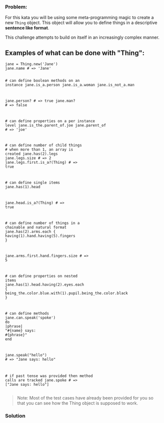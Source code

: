 ### Problem:
<p>For this kata you will be using some meta-programming magic to create a new <code>Thing</code> object. This object will allow you to define things in a descriptive <strong>sentence like format</strong>. </p>
<p>This challenge attempts to build on itself in an increasingly complex manner.</p>
<h2 id="examples-of-what-can-be-done-with-thing">Examples of what can be done with &quot;Thing&quot;:</h2>
<pre><code class="language-ruby">jane = Thing.new(<span class="hljs-string">&apos;Jane&apos;</span>)
jane.name <span class="hljs-comment"># =&gt; &apos;Jane&apos;</span>

<span class="hljs-comment"># can define boolean methods on an instance</span>
jane.is_a.person
jane.is_a.woman
jane.is_not_a.man

jane.person? <span class="hljs-comment"># =&gt; true</span>
jane.man? <span class="hljs-comment"># =&gt; false</span>

<span class="hljs-comment"># can define properties on a per instance level</span>
jane.is_the.parent_of.joe
jane.parent_of <span class="hljs-comment"># =&gt; &apos;joe&apos;</span>

<span class="hljs-comment"># can define number of child things</span>
<span class="hljs-comment"># when more than 1, an array is created</span>
jane.has(<span class="hljs-number">2</span>).legs
jane.legs.size <span class="hljs-comment"># =&gt; 2</span>
jane.legs.first.is_a?(Thing) <span class="hljs-comment"># =&gt; true</span>

<span class="hljs-comment"># can define single items</span>
jane.has(<span class="hljs-number">1</span>).head

jane.head.is_a?(Thing) <span class="hljs-comment"># =&gt; true</span>

<span class="hljs-comment"># can define number of things in a chainable and natural format</span>
jane.has(<span class="hljs-number">2</span>).arms.each { having(<span class="hljs-number">1</span>).hand.having(<span class="hljs-number">5</span>).fingers }

jane.arms.first.hand.fingers.size <span class="hljs-comment"># =&gt; 5</span>

<span class="hljs-comment"># can define properties on nested items</span>
jane.has(<span class="hljs-number">1</span>).head.having(<span class="hljs-number">2</span>).eyes.each { being_the.color.blue.with(<span class="hljs-number">1</span>).pupil.being_the.color.black }

<span class="hljs-comment"># can define methods</span>
jane.can.speak(<span class="hljs-string">&apos;spoke&apos;</span>) <span class="hljs-keyword">do</span> <span class="hljs-params">|phrase|</span>
  <span class="hljs-string">&quot;<span class="hljs-subst">#{name}</span> says: <span class="hljs-subst">#{phrase}</span>&quot;</span>
<span class="hljs-keyword">end</span>

jane.speak(<span class="hljs-string">&quot;hello&quot;</span>) <span class="hljs-comment"># =&gt; &quot;Jane says: hello&quot;</span>

<span class="hljs-comment"># if past tense was provided then method calls are tracked</span>
jane.spoke <span class="hljs-comment"># =&gt; [&quot;Jane says: hello&quot;]</span>
</code></pre>
<pre style="display: none;"><code class="language-javascript"><span class="hljs-keyword">const</span> jane = <span class="hljs-keyword">new</span> Thing(<span class="hljs-string">&apos;Jane&apos;</span>)
jane.name <span class="hljs-comment">// =&gt; &apos;Jane&apos;</span>

<span class="hljs-comment">// can define boolean methods on an instance</span>
jane.is_a.person
jane.is_a.woman
jane.is_not_a.man

jane.is_a_person <span class="hljs-comment">// =&gt; true</span>
jane.is_a_man <span class="hljs-comment">// =&gt; false</span>

<span class="hljs-comment">// can define properties on a per instance level</span>
jane.is_the.parent_of.joe
jane.parent_of <span class="hljs-comment">// =&gt; &apos;joe&apos;</span>

<span class="hljs-comment">// can define number of child things</span>
<span class="hljs-comment">// when more than 1, an array is created</span>
jane.has(<span class="hljs-number">2</span>).legs
jane.legs.length <span class="hljs-comment">// =&gt; 2</span>
jane.legs[<span class="hljs-number">0</span>] <span class="hljs-keyword">instanceof</span> Thing <span class="hljs-comment">// =&gt; true</span>

<span class="hljs-comment">// can define single items</span>
jane.has(<span class="hljs-number">1</span>).head

jane.head <span class="hljs-keyword">instanceof</span> Thing <span class="hljs-comment">// =&gt; true</span>

<span class="hljs-comment">// can define number of things in a chainable and natural format</span>
jane.has(<span class="hljs-number">2</span>).arms.each(<span class="hljs-function"><span class="hljs-params">arm</span> =&gt;</span> having(<span class="hljs-number">1</span>).hand.having(<span class="hljs-number">5</span>).fingers )

jane.arms[<span class="hljs-number">0</span>].hand.fingers.length <span class="hljs-comment">// =&gt; 5</span>

<span class="hljs-comment">// can define properties on nested items</span>
jane.has(<span class="hljs-number">1</span>).head.having(<span class="hljs-number">2</span>).eyes.each( <span class="hljs-function"><span class="hljs-params">eye</span> =&gt;</span> being_the.color.blue.with(<span class="hljs-number">1</span>).pupil.being_the.color.black )

<span class="hljs-comment">// can define methods</span>
jane.can.speak(<span class="hljs-string">&apos;spoke&apos;</span>, phrase =&gt;
  <span class="hljs-string">`<span class="hljs-subst">${name}</span> says: <span class="hljs-subst">${phrase}</span>`</span>)

jane.speak(<span class="hljs-string">&quot;hello&quot;</span>) <span class="hljs-comment">// =&gt; &quot;Jane says: hello&quot;</span>

<span class="hljs-comment">// if past tense was provided then method calls are tracked</span>
jane.spoke <span class="hljs-comment">// =&gt; [&quot;Jane says: hello&quot;]</span>
</code></pre>
<pre style="display: none;"><code class="language-coffeescript">jane = <span class="hljs-keyword">new</span> Thing <span class="hljs-string">&apos;Jane&apos;</span>
jane.name <span class="hljs-comment"># =&gt; &apos;Jane&apos;</span>

<span class="hljs-comment"># can define boolean methods on an instance</span>
jane.is_a.person
jane.is_a.woman
jane.is_not_a.man

jane.is_a_person <span class="hljs-comment"># =&gt; true</span>
jane.is_a_man <span class="hljs-comment"># =&gt; false</span>

<span class="hljs-comment"># can define properties on a per instance level</span>
jane.is_the.parent_of.joe
jane.parent_of <span class="hljs-comment"># =&gt; &apos;joe&apos;</span>

<span class="hljs-comment"># can define number of child things</span>
<span class="hljs-comment"># when more than 1, an array is created</span>
jane.has(<span class="hljs-number">2</span>).legs
jane.legs.length <span class="hljs-comment"># =&gt; 2</span>
jane.legs[<span class="hljs-number">0</span>] <span class="hljs-keyword">instanceof</span> Thing <span class="hljs-comment"># =&gt; true</span>

<span class="hljs-comment"># can define single items</span>
jane.has(<span class="hljs-number">1</span>).head

jane.head <span class="hljs-keyword">instanceof</span> Thing <span class="hljs-comment"># =&gt; true</span>

<span class="hljs-comment"># can define number of things in a chainable and natural format</span>
jane.has(<span class="hljs-number">2</span>).arms.each (arm)-&gt; having(<span class="hljs-number">1</span>).hand.having(<span class="hljs-number">5</span>).fingers

jane.arms[<span class="hljs-number">0</span>].hand.fingers.length <span class="hljs-comment"># =&gt; 5</span>

<span class="hljs-comment"># can define properties on nested items</span>
jane.has(<span class="hljs-number">1</span>).head.having(<span class="hljs-number">2</span>).eyes.each (eye) -&gt;
  being_the.color.blue.with(<span class="hljs-number">1</span>).pupil.being_the.color.black

<span class="hljs-comment"># can define methods</span>
jane.can.speak <span class="hljs-string">&apos;spoke&apos;</span>, <span class="hljs-function"><span class="hljs-params">(phrase)</span>-&gt;</span> <span class="hljs-string">&quot;<span class="hljs-subst">#{name}</span> says: <span class="hljs-subst">#{phrase}</span>&quot;</span>

jane.speak <span class="hljs-string">&apos;hello&apos;</span> <span class="hljs-comment"># =&gt; &apos;Jane says: hello&apos;</span>

<span class="hljs-comment"># if past tense was provided then method calls are tracked</span>
jane.spoke <span class="hljs-comment"># =&gt; [&apos;Jane says: hello&apos;]</span>
</code></pre>
<pre style="display: none;"><code class="language-python">jane = Thing(&apos;Jane&apos;)
jane.name # =&gt; &apos;Jane&apos;

# can define boolean methods on an instance
jane.is_a.person
jane.is_a.woman
jane.is_not_a.man

jane.is_a_person # =&gt; True
jane.is_a_man # =&gt; False

# can define properties on a per instance level
jane.is_the.parent_of.joe
jane.parent_of # =&gt; &apos;joe&apos;

# can define number of child things
# when more than 1, a tuple subclass is created
jane.has(2).legs
len(jane.legs) # =&gt; 2
isinstance(jane.legs[0], Thing) # =&gt; True

# can define single items
jane.has(1).head
isinstance(jane.head, Thing) # =&gt; True

# can define number of things in a chainable and natural format
&gt;&gt; Note: Python, unlike Ruby and Javascript, doesn&apos;t have a pretty syntax for blocks of expressions and a forEach method for iterables. So you should implement this behaviour yourself.
jane.has(2).arms.each.having(1).hand.having(5).fingers
len(jane.arms[0].hand.fingers) # =&gt; 5

# can define properties on nested items
jane.has(1).head.having(2).eyes.each.being_the.color.blue.having(1).pupil.being_the.color.black

# can define methods: thing.can.verb(method, past=&apos;&apos;)
method = lambda phrase: &quot;%s says: %s&quot; % (name, phrase)
# or 
def method(phrase):
  return &quot;%s says: %s&quot; % (name, phrase)
jane.can.speak(method, &quot;spoke&quot;)

jane.speak(&quot;hello&quot;) # =&gt; &quot;Jane says: hello&quot;

# if past tense was provided then method calls are tracked
jane.spoke # =&gt; [&quot;Jane says: hello&quot;]</code></pre>
<blockquote>
<p>Note: Most of the test cases have already been provided for you so that you can see how the Thing object is supposed to work.</p>
</blockquote>

### Solution